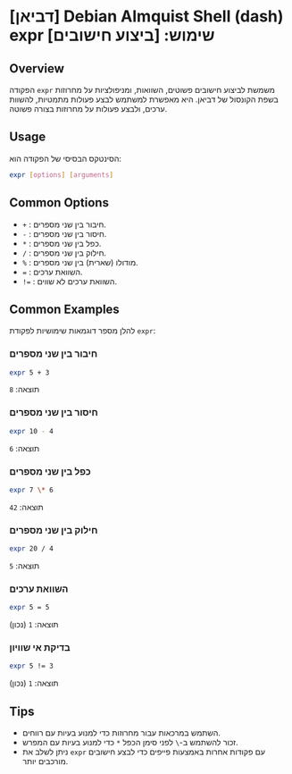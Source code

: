 # [דביאן] Debian Almquist Shell (dash) expr שימוש: [ביצוע חישובים]

## Overview
הפקודה `expr` משמשת לביצוע חישובים פשוטים, השוואות, ומניפולציות על מחרוזות בשפת הקונסול של דביאן. היא מאפשרת למשתמש לבצע פעולות מתמטיות, להשוות ערכים, ולבצע פעולות על מחרוזות בצורה פשוטה.

## Usage
הסינטקס הבסיסי של הפקודה הוא:

```bash
expr [options] [arguments]
```

## Common Options
- `+` : חיבור בין שני מספרים.
- `-` : חיסור בין שני מספרים.
- `*` : כפל בין שני מספרים.
- `/` : חילוק בין שני מספרים.
- `%` : מודולו (שארית) בין שני מספרים.
- `=` : השוואת ערכים.
- `!=` : השוואת ערכים לא שווים.

## Common Examples
להלן מספר דוגמאות שימושיות לפקודת `expr`:

### חיבור בין שני מספרים
```bash
expr 5 + 3
```
תוצאה: `8`

### חיסור בין שני מספרים
```bash
expr 10 - 4
```
תוצאה: `6`

### כפל בין שני מספרים
```bash
expr 7 \* 6
```
תוצאה: `42`

### חילוק בין שני מספרים
```bash
expr 20 / 4
```
תוצאה: `5`

### השוואת ערכים
```bash
expr 5 = 5
```
תוצאה: `1` (נכון)

### בדיקת אי שוויון
```bash
expr 5 != 3
```
תוצאה: `1` (נכון)

## Tips
- השתמש במרכאות עבור מחרוזות כדי למנוע בעיות עם רווחים.
- זכור להשתמש ב-`\` לפני סימן הכפל `*` כדי למנוע בעיות עם המפרש.
- ניתן לשלב את `expr` עם פקודות אחרות באמצעות פייפים כדי לבצע חישובים מורכבים יותר.